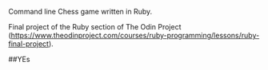 Command line Chess game written in Ruby. 

Final project of the Ruby section of The Odin Project (https://www.theodinproject.com/courses/ruby-programming/lessons/ruby-final-project).

##YEs
